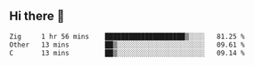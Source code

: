 ## Hi there 👋

 <!--START_SECTION:waka-->

```txt
Zig     1 hr 56 mins    ████████████████████▒░░░░   81.25 %
Other   13 mins         ██▒░░░░░░░░░░░░░░░░░░░░░░   09.61 %
C       13 mins         ██▒░░░░░░░░░░░░░░░░░░░░░░   09.14 %
```

<!--END_SECTION:waka-->

<!--
**ValentinRapp/ValentinRapp** is a ✨ _special_ ✨ repository because its `README.md` (this file) appears on your GitHub profile.

Here are some ideas to get you started:

- 🔭 I’m currently working on ...
- 🌱 I’m currently learning ...
- 👯 I’m looking to collaborate on ...
- 🤔 I’m looking for help with ...
- 💬 Ask me about ...
- 📫 How to reach me: ...
- 😄 Pronouns: ...
- ⚡ Fun fact: ...
-->
